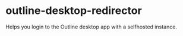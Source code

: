 # outline-desktop-redirector
Helps you login to the Outline desktop app with a selfhosted instance.
